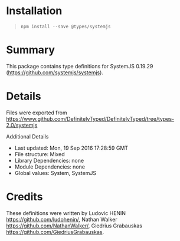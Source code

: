 # Installation
> `npm install --save @types/systemjs`

# Summary
This package contains type definitions for SystemJS 0.19.29 (https://github.com/systemjs/systemjs).

# Details
Files were exported from https://www.github.com/DefinitelyTyped/DefinitelyTyped/tree/types-2.0/systemjs

Additional Details
 * Last updated: Mon, 19 Sep 2016 17:28:59 GMT
 * File structure: Mixed
 * Library Dependencies: none
 * Module Dependencies: none
 * Global values: System, SystemJS

# Credits
These definitions were written by Ludovic HENIN <https://github.com/ludohenin/>, Nathan Walker <https://github.com/NathanWalker/>, Giedrius Grabauskas <https://github.com/GiedriusGrabauskas>.
